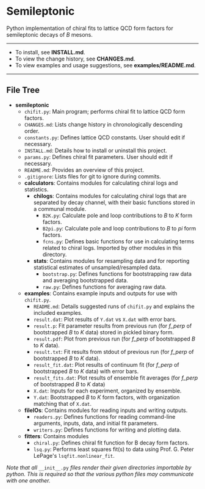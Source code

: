 <!---
  Created by Zechariah Gelzer (University of Iowa) on 2015-03-30.
  Copyright (C) 2015 Zechariah Gelzer.
 
  This program is free software: you can redistribute it and/or modify it under
  the terms of the GNU General Public License as published by the Free Software
  Foundation, either version 3 of the License, or any later version (see
  <http://www.gnu.org/licenses/>).
 
  This program is distributed in the hope that it will be useful, but WITHOUT
  ANY WARRANTY; without even the implied warranty of MERCHANTABILITY or FITNESS
  FOR A PARTICULAR PURPOSE. See the GNU General Public License for more details.
-->

Semileptonic
============

Python implementation of chiral fits to lattice QCD form factors for
semileptonic decays of *B* mesons.

---

+ To install, see **INSTALL.md**.
+ To view the change history, see **CHANGES.md**.
+ To view examples and usage suggestions, see **examples/README.md**.

---

File Tree
---------

+ **semileptonic**
  + `chifit.py`: Main program; performs chiral fit to lattice QCD form factors.
  + `CHANGES.md`: Lists change history in chronologically descending order.
  + `constants.py`: Defines lattice QCD constants. User should edit if
    necessary.
  + `INSTALL.md`: Details how to install or uninstall this project.
  + `params.py`: Defines chiral fit parameters. User should edit if necessary.
  + `README.md`: Provides an overview of this project.
  + `.gitignore`: Lists files for git to ignore during commits.
  + **calculators**: Contains modules for calculating chiral logs and
    statistics.
    + **chilogs**: Contains modules for calculating chiral logs that are
      separated by decay channel, with their basic functions stored in a
      communal module.
      + `B2K.py`: Calculate pole and loop contributions to *B* to *K* form
        factors.
      + `B2pi.py`: Calculate pole and loop contributions to *B* to *pi* form
        factors.
      + `fcns.py`: Defines basic functions for use in calculating terms related
        to chiral logs. Imported by other modules in this directory.
    + **stats**: Contains modules for resampling data and for reporting
      statistical estimates of unsampled/resampled data.
      + `bootstrap.py`: Defines functions for bootstrapping raw data and
        averaging bootstrapped data.
      + `raw.py`: Defines functions for averaging raw data.
  + **examples**: Contains example inputs and outputs for use with `chifit.py`.
    + `README.md`: Details suggested runs of `chifit.py` and explains the
      included examples.
    + `result.dat`: Plot results of `Y.dat` vs `X.dat` with error bars.
    + `result.p`: Fit parameter results from previous run (for *f_perp* of
      bootstrapped *B* to *K* data) stored in pickled binary form.
    + `result.pdf`: Plot from previous run (for *f_perp* of bootstrapped *B* to
      *K* data).
    + `result.txt`: Fit results from stdout of previous run (for *f_perp* of
      bootstrapped *B* to *K* data).
    + `result_fit.dat`: Plot results of continuum fit (for *f_perp* of
      bootstrapped *B* to *K* data) with error bars.
    + `result_fits.dat`: Plot results of ensemble fit averages (for *f_perp* of
      bootstrapped *B* to *K* data)
    + `X.dat`: Inputs for each experiment, organized by ensemble.
    + `Y.dat`: Bootstrapped *B* to *K* form factors, with organization matching
      that of `X.dat`.
  + **fileIOs**: Contains modules for reading inputs and writing outputs.
    + `readers.py`: Defines functions for reading command-line arguments,
      inputs, data, and initial fit parameters.
    + `writers.py`: Defines functions for writing and plotting data.
  + **fitters**: Contains modules
    + `chiral.py`: Defines chiral fit function for B decay form factors.
    + `lsq.py`: Performs least squares fit(s) to data using Prof. G. Peter
      LePage's `lsqfit.nonlinear_fit`.

*Note that all* `__init__.py` *files render their given directories importable
by python. This is required so that the various python files may communicate
with one another.*
